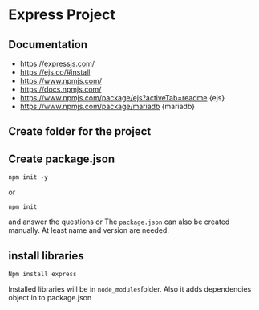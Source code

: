 # Express Project

## Documentation

- https://expressjs.com/
- https://ejs.co/#install
- https://www.npmjs.com/
- https://docs.npmjs.com/
- https://www.npmjs.com/package/ejs?activeTab=readme {ejs}
- https://www.npmjs.com/package/mariadb {mariadb}

## Create folder for the project

## Create package.json

```shell
npm init -y
```

or

```shell
npm init
```

and answer the questions
or
The `package.json` can also be created manually.
At least name and version are needed.

## install libraries

```shell
Npm install express
```

Installed libraries will be in `node_modules`folder.
Also it adds dependencies object in to package.json
